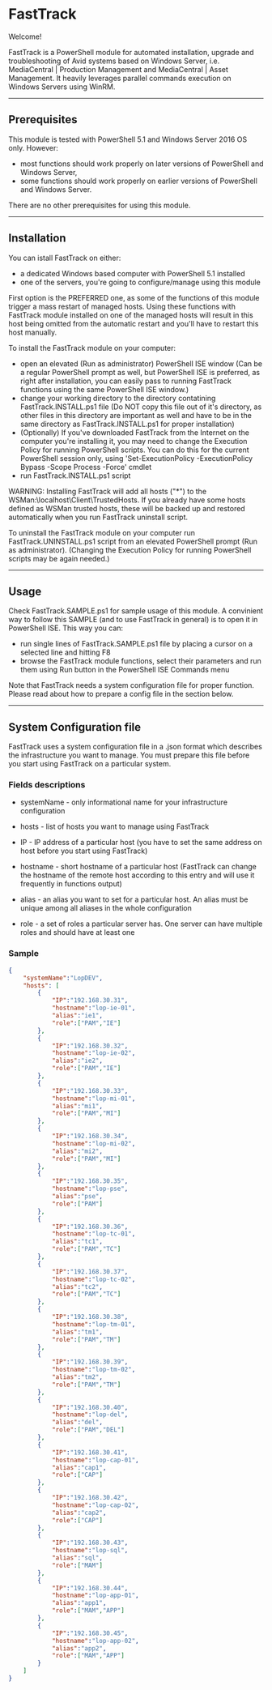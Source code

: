 # FastTrack

Welcome!

FastTrack is a PowerShell module for automated installation, upgrade and troubleshooting of Avid systems based on Windows Server, i.e. MediaCentral | Production Management and MediaCentral | Asset Management. It heavily leverages parallel commands execution on Windows Servers using WinRM.

---

## Prerequisites

This module is tested with PowerShell 5.1 and Windows Server 2016 OS only. However:
- most functions should work properly on later versions of PowerShell and Windows Server,
- some functions should work properly on earlier versions of PowerShell and Windows Server.

There are no other prerequisites for using this module.

---

## Installation

You can istall FastTrack on either:
- a dedicated Windows based computer with PowerShell 5.1 installed
- one of the servers, you're going to configure/manage using this module

First option is the PREFERRED one, as some of the functions of this module trigger a mass restart of managed hosts. Using these functions with FastTrack module installed on one of the managed hosts will result in this host being omitted from the automatic restart and you'll have to restart this host manually.

To install the FastTrack module on your computer:
- open an elevated (Run as administrator) PowerShell ISE window (Can be a regular PowerShell prompt as well, but PowerShell ISE is preferred, as right after installation, you can easily pass to running FastTrack functions using the same PowerShell ISE window.)
- change your working directory to the directory contatining FastTrack.INSTALL.ps1 file (Do NOT copy this file out of it's directory, as other files in this directory are important as well and have to be in the same directory as FastTrack.INSTALL.ps1 for proper installation)
- (Optionally) If you've downloaded FastTrack from the Internet on the computer you're installing it, you may need to change the Execution Policy for running PowerShell scripts. You can do this for the current PowerShell session only, using 'Set-ExecutionPolicy -ExecutionPolicy Bypass -Scope Process -Force' cmdlet
- run FastTrack.INSTALL.ps1 script

WARNING: Installing FastTrack will add all hosts ("*") to the WSMan:\localhost\Client\TrustedHosts. If you already have some hosts defined as WSMan trusted hosts, these will be backed up and restored automatically when you run FastTrack uninstall script. 

To uninstall the FastTrack module on your computer run FastTrack.UNINSTALL.ps1 script from an elevated PowerShell prompt (Run as administrator). (Changing the Execution Policy for running PowerShell scripts may be again needed.)

---

## Usage

Check FastTrack.SAMPLE.ps1 for sample usage of this module. A convinient way to follow this SAMPLE (and to use FastTrack in general) is to open it in PowerShell ISE. This way you can:
- run single lines of FastTrack.SAMPLE.ps1 file by placing a cursor on a selected line and hitting F8
- browse the FastTrack module functions, select their parameters and run them using Run button in the PowerShell ISE Commands menu

Note that FastTrack needs a system configuration file for proper function. Please read about how to prepare a config file in the section below.

---

## System Configuration file

FastTrack uses a system configuration file in a .json format which describes the infrastructure you want to manage. You must prepare this file before you start using FastTrack on a particular system.

### Fields descriptions

- systemName - only informational name for your infrastructure configuration

- hosts - list of hosts you want to manage using FastTrack

- IP - IP address of a particular host (you have to set the same address on host before you start using FastTrack)

- hostname - short hostname of a particular host (FastTrack can change the hostname of the remote host according to this entry and will use it frequently in functions output)

- alias - an alias you want to set for a particular host. An alias must be unique among all aliases in the whole configuration

- role - a set of roles a particular server has. One server can have multiple roles and should have at least one

### Sample

```json
{
    "systemName":"LopDEV",
    "hosts": [
        {
            "IP":"192.168.30.31",
            "hostname":"lop-ie-01",
            "alias":"ie1",
            "role":["PAM","IE"]
        },
        {
            "IP":"192.168.30.32",
            "hostname":"lop-ie-02",
            "alias":"ie2",
            "role":["PAM","IE"]
        },
        {
            "IP":"192.168.30.33",
            "hostname":"lop-mi-01",
            "alias":"mi1",
            "role":["PAM","MI"]
        },
        {
            "IP":"192.168.30.34",
            "hostname":"lop-mi-02",
            "alias":"mi2",
            "role":["PAM","MI"]
        },
        {
            "IP":"192.168.30.35",
            "hostname":"lop-pse",
            "alias":"pse",
            "role":["PAM"]
        },
        {
            "IP":"192.168.30.36",
            "hostname":"lop-tc-01",
            "alias":"tc1",
            "role":["PAM","TC"]
        },
        {
            "IP":"192.168.30.37",
            "hostname":"lop-tc-02",
            "alias":"tc2",
            "role":["PAM","TC"]
        },
        {
            "IP":"192.168.30.38",
            "hostname":"lop-tm-01",
            "alias":"tm1",
            "role":["PAM","TM"]
        },
        {
            "IP":"192.168.30.39",
            "hostname":"lop-tm-02",
            "alias":"tm2",
            "role":["PAM","TM"]
        },
        {
            "IP":"192.168.30.40",
            "hostname":"lop-del",
            "alias":"del",
            "role":["PAM","DEL"]
        },
        {
            "IP":"192.168.30.41",
            "hostname":"lop-cap-01",
            "alias":"cap1",
            "role":["CAP"]
        },
        {
            "IP":"192.168.30.42",
            "hostname":"lop-cap-02",
            "alias":"cap2",
            "role":["CAP"]
        },
        {
            "IP":"192.168.30.43",
            "hostname":"lop-sql",
            "alias":"sql",
            "role":["MAM"]
        },
        {
            "IP":"192.168.30.44",
            "hostname":"lop-app-01",
            "alias":"app1",
            "role":["MAM","APP"]
        },
        {
            "IP":"192.168.30.45",
            "hostname":"lop-app-02",
            "alias":"app2",
            "role":["MAM","APP"]
        }
    ]
}
```